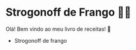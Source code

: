 # Strogonoff de Frango :man_cook:

Olá! Bem vindo ao meu livro de receitas! :wave:

- Strogonoff de frango
